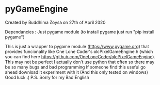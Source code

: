 # pyGameEngine
Created by Buddhima Zoysa on 27th of April 2020

Dependancies : Just pygame module (to install pygame just run "pip install pygame")

This is just a wrapper to pygame module (https://www.pygame.org) that provides funcionality like One Lone Coder's olcPixelGameEngine.h (which you can find here https://github.com/OneLoneCoder/olcPixelGameEngine).
This may not be perfect I actually don't use python that often so there may be so many bugs and bad programming
If someone find this useful go ahead download it experiment with it (And this only tested on windows)
Good luck :)
P.S. Sorry for my Bad English

